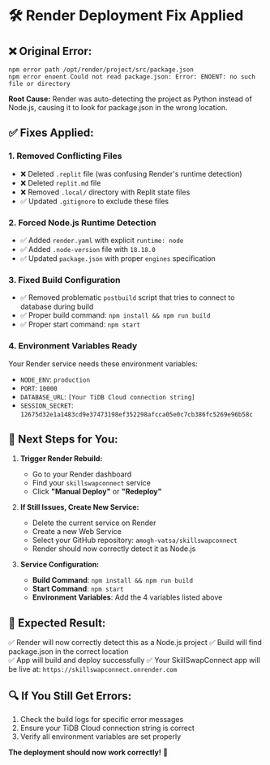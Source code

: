 # 🛠️ Render Deployment Fix Applied

## ❌ **Original Error:**
```
npm error path /opt/render/project/src/package.json
npm error enoent Could not read package.json: Error: ENOENT: no such file or directory
```

**Root Cause:** Render was auto-detecting the project as Python instead of Node.js, causing it to look for package.json in the wrong location.

## ✅ **Fixes Applied:**

### 1. **Removed Conflicting Files**
- ❌ Deleted `.replit` file (was confusing Render's runtime detection)
- ❌ Deleted `replit.md` file
- ❌ Removed `.local/` directory with Replit state files
- ✅ Updated `.gitignore` to exclude these files

### 2. **Forced Node.js Runtime Detection**
- ✅ Added `render.yaml` with explicit `runtime: node`
- ✅ Added `.node-version` file with `18.18.0`
- ✅ Updated `package.json` with proper `engines` specification

### 3. **Fixed Build Configuration**
- ✅ Removed problematic `postbuild` script that tries to connect to database during build
- ✅ Proper build command: `npm install && npm run build`
- ✅ Proper start command: `npm start`

### 4. **Environment Variables Ready**
Your Render service needs these environment variables:
- `NODE_ENV`: `production`
- `PORT`: `10000`
- `DATABASE_URL`: `[Your TiDB Cloud connection string]`
- `SESSION_SECRET`: `12675d32e1a1483cd9e37473198ef352298afcca05e0c7cb386fc5269e96b58c`

## 🚀 **Next Steps for You:**

1. **Trigger Render Rebuild:**
   - Go to your Render dashboard
   - Find your `skillswapconnect` service
   - Click **"Manual Deploy"** or **"Redeploy"**

2. **If Still Issues, Create New Service:**
   - Delete the current service on Render
   - Create a new Web Service
   - Select your GitHub repository: `amogh-vatsa/skillswapconnect`
   - Render should now correctly detect it as Node.js

3. **Service Configuration:**
   - **Build Command**: `npm install && npm run build`
   - **Start Command**: `npm start`
   - **Environment Variables**: Add the 4 variables listed above

## 🎯 **Expected Result:**
✅ Render will now correctly detect this as a Node.js project
✅ Build will find package.json in the correct location  
✅ App will build and deploy successfully
✅ Your SkillSwapConnect app will be live at: `https://skillswapconnect.onrender.com`

## 🔍 **If You Still Get Errors:**
1. Check the build logs for specific error messages
2. Ensure your TiDB Cloud connection string is correct
3. Verify all environment variables are set properly

**The deployment should now work correctly!** 🎉
